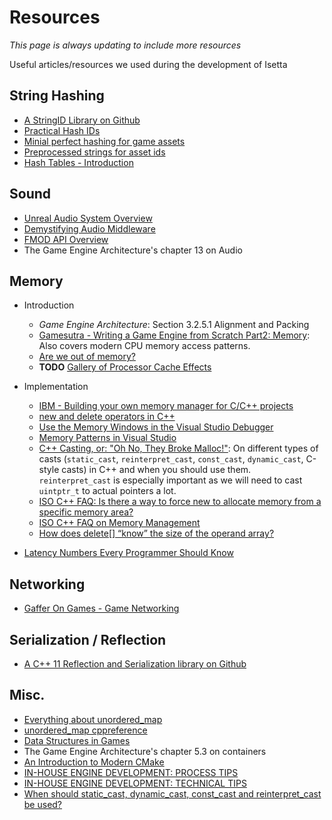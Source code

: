 # Resources

*This page is always updating to include more resources*

Useful articles/resources we used during the development of Isetta



## String Hashing
* [A StringID Library on Github](https://github.com/TheAllenChou/string-id)
* [Practical Hash IDs](http://cowboyprogramming.com/2007/01/04/practical-hash-ids/)
* [Minial perfect hashing for game assets](https://metricpanda.com/rival-fortress-update-24-minimal-perfect-hash-for-game-assets)
* [Preprocessed strings for asset ids](http://www.randygaul.net/2015/12/11/preprocessed-strings-for-asset-ids/)
* [Hash Tables - Introduction ](http://cecilsunkure.blogspot.com/2012/07/hash-tables.html)


## Sound
* [Unreal Audio System Overview](https://docs.unrealengine.com/en-US/Engine/Audio/Overview)
* [Demystifying Audio Middleware](https://www.somatone.com/demystifying-audio-middleware/)
* [FMOD API Overview](https://www.fmod.com/resources/documentation-api?page=content/generated/common/lowlevel_introduction.html#configuration)
* The Game Engine Architecture's chapter 13 on Audio



## Memory
* Introduction
	* *Game Engine Architecture*: Section 3.2.5.1 Alignment and Packing
	* [Gamesutra - Writing a Game Engine from Scratch Part2: Memory](https://www.gamasutra.com/blogs/MichaelKissner/20151104/258271/Writing_a_Game_Engine_from_Scratch__Part_2_Memory.php): Also covers modern CPU memory access patterns.
	* [Are we out of memory?](http://www.swedishcoding.com/2008/08/31/are-we-out-of-memory/)
	* **TODO** [Gallery of Processor Cache Effects](http://igoro.com/archive/gallery-of-processor-cache-effects/)
* Implementation
	* [IBM - Building your own memory manager for C/C++ projects](https://www.ibm.com/developerworks/aix/tutorials/au-memorymanager/index.html)
	* [new and delete operators in C++](https://www.geeksforgeeks.org/new-and-delete-operators-in-cpp-for-dynamic-memory/)
	* [Use the Memory Windows in the Visual Studio Debugger](https://docs.microsoft.com/en-us/visualstudio/debugger/memory-windows?view=vs-2017)
	* [Memory Patterns in Visual Studio](https://stackoverflow.com/questions/127386/in-visual-studio-c-what-are-the-memory-allocation-representations)
	* [C++ Casting, or: "Oh No, They Broke Malloc!"](https://embeddedartistry.com/blog/2017/2/28/c-casting-or-oh-no-we-broke-malloc): On different types of casts (`static_cast`, `reinterpret_cast`, `const_cast`, `dynamic_cast`, C-style casts) in C++ and when you should use them. `reinterpret_cast` is especially important as we will need to cast `uintptr_t` to actual pointers a lot.
	* [ISO C++ FAQ: Is there a way to force new to allocate memory from a specific memory area?](https://isocpp.org/wiki/faq/dtors#memory-pools)
	* [ISO C++ FAQ on Memory Management](https://isocpp.org/wiki/faq/freestore-mgmt)
	* [How does delete[] “know” the size of the operand array?](https://stackoverflow.com/questions/197675/how-does-delete-know-the-size-of-the-operand-array)

* [Latency Numbers Every Programmer Should Know](https://gist.github.com/jboner/2841832)









## Networking
* [Gaffer On Games - Game Networking](https://gafferongames.com/categories/game-networking/)
## Serialization / Reflection
* [A C++ 11 Reflection and Serialization library on Github](https://github.com/simonask/reflect)


## Misc.
* [Everything about unordered_map](https://codeforces.com/blog/entry/21853)
* [unordered_map cppreference](https://en.cppreference.com/w/cpp/container/unordered_map)
* [Data Structures in Games](http://enemyhideout.com/2016/05/games-101-data-structures-in-games/)
* The Game Engine Architecture's chapter 5.3 on containers
* [An Introduction to Modern CMake](https://cliutils.gitlab.io/modern-cmake/)
* [IN-HOUSE ENGINE DEVELOPMENT: PROCESS TIPS](https://johanneskuhlmann.de/blog/in-house-engine-development-process-tips/)
* [IN-HOUSE ENGINE DEVELOPMENT: TECHNICAL TIPS](https://johanneskuhlmann.de/blog/in-house-engine-development-technical-tips/)
* [When should static_cast, dynamic_cast, const_cast and reinterpret_cast be used?](https://stackoverflow.com/questions/332030/when-should-static-cast-dynamic-cast-const-cast-and-reinterpret-cast-be-used)
